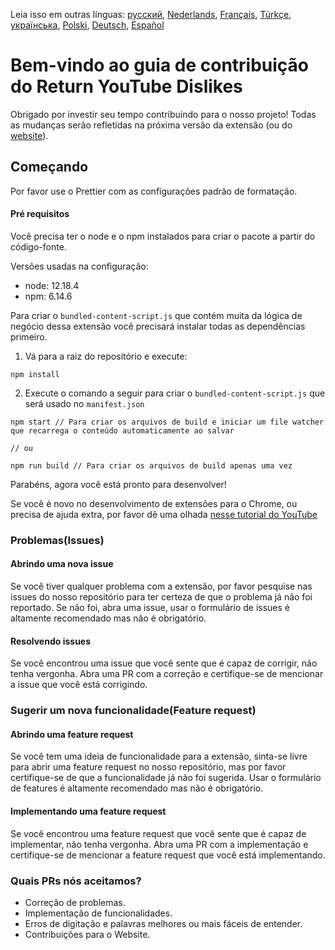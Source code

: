 Leia isso em outras línguas: [русский](CONTRIBUTINGru.md), [Nederlands](CONTRIBUTINGnl.md), [Français](CONTRIBUTINGfr.md), [Türkçe](CONTRIBUTINGtr.md), [українська](CONTRIBUTINGuk.md), [Polski](CONTRIBUTINGpl.md), [Deutsch](CONTRIBUTINGde.md), [Español](CONTRIBUTINGes.md)

# Bem-vindo ao guia de contribuição do Return YouTube Dislikes

Obrigado por investir seu tempo contribuindo para o nosso projeto! Todas as mudanças serão refletidas na próxima versão da extensão (ou do [website](https://www.returnyoutubedislike.com/)).

## Começando

Por favor use o Prettier com as configurações padrão de formatação.

#### Pré requisitos

Você precisa ter o node e o npm instalados para criar o pacote a partir do código-fonte.

Versões usadas na configuração:

- node: 12.18.4
- npm: 6.14.6

Para criar o `bundled-content-script.js` que contém muita da lógica de negócio dessa extensão você precisará instalar todas as dependências primeiro.

1. Vá para a raiz do repositório e execute:

```
npm install
```

2. Execute o comando a seguir para criar o `bundled-content-script.js` que será usado no `manifest.json`

```
npm start // Para criar os arquivos de build e iniciar um file watcher que recarrega o conteúdo automaticamente ao salvar

// ou

npm run build // Para criar os arquivos de build apenas uma vez
```

Parabéns, agora você está pronto para desenvolver!

Se você é novo no desenvolvimento de extensões para o Chrome, ou precisa de ajuda extra, por favor dê uma olhada [nesse tutorial do YouTube](https://www.youtube.com/watch?v=mdOj6HYE3_0)

### Problemas(Issues)

#### Abrindo uma nova issue

Se você tiver qualquer problema com a extensão, por favor pesquise nas issues do nosso repositório para ter certeza de que o problema já não foi reportado. Se não foi, abra uma issue, usar o formulário de issues é altamente recomendado mas não é obrigatório.

#### Resolvendo issues

Se você encontrou uma issue que você sente que é capaz de corrigir, não tenha vergonha. Abra uma PR com a correção e certifique-se de mencionar a issue que você está corrigindo.

### Sugerir um nova funcionalidade(Feature request)

#### Abrindo uma feature request

Se você tem uma ideia de funcionalidade para a extensão, sinta-se livre para abrir uma feature request no nosso repositório, mas por favor certifique-se de que a funcionalidade já não foi sugerida. Usar o formulário de features é altamente recomendado mas não é obrigatório.

#### Implementando uma feature request

Se você encontrou uma feature request que você sente que é capaz de implementar, não tenha vergonha. Abra uma PR com a implementação e certifique-se de mencionar a feature request que você está implementando.

### Quais PRs nós aceitamos?

- Correção de problemas.
- Implementação de funcionalidades.
- Erros de digitação e palavras melhores ou mais fáceis de entender.
- Contribuições para o Website.
